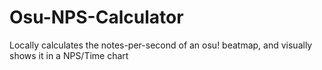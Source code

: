# Osu-NPS-Calculator
Locally calculates the notes-per-second of an osu! beatmap, and visually shows it in a NPS/Time chart
